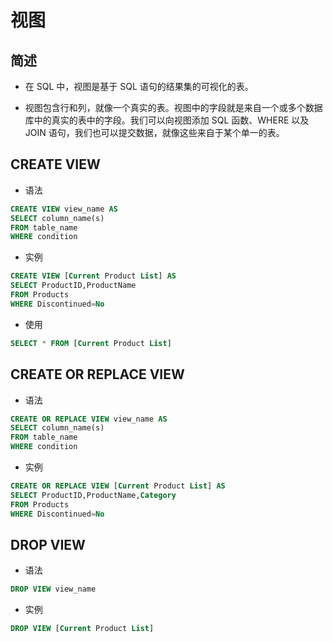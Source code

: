 # 视图

## 简述
* 在 SQL 中，视图是基于 SQL 语句的结果集的可视化的表。

* 视图包含行和列，就像一个真实的表。视图中的字段就是来自一个或多个数据库中的真实的表中的字段。我们可以向视图添加 SQL 函数、WHERE 以及 JOIN 语句，我们也可以提交数据，就像这些来自于某个单一的表。

## CREATE VIEW
* 语法
```sql
CREATE VIEW view_name AS
SELECT column_name(s)
FROM table_name
WHERE condition
```
* 实例
```sql
CREATE VIEW [Current Product List] AS
SELECT ProductID,ProductName
FROM Products
WHERE Discontinued=No
```
* 使用
```sql
SELECT * FROM [Current Product List]
```

## CREATE OR REPLACE VIEW
* 语法
```sql
CREATE OR REPLACE VIEW view_name AS
SELECT column_name(s)
FROM table_name
WHERE condition
```
* 实例
```sql
CREATE OR REPLACE VIEW [Current Product List] AS
SELECT ProductID,ProductName,Category
FROM Products
WHERE Discontinued=No
```

## DROP VIEW
* 语法
```sql
DROP VIEW view_name
```
* 实例
```sql
DROP VIEW [Current Product List]
```


